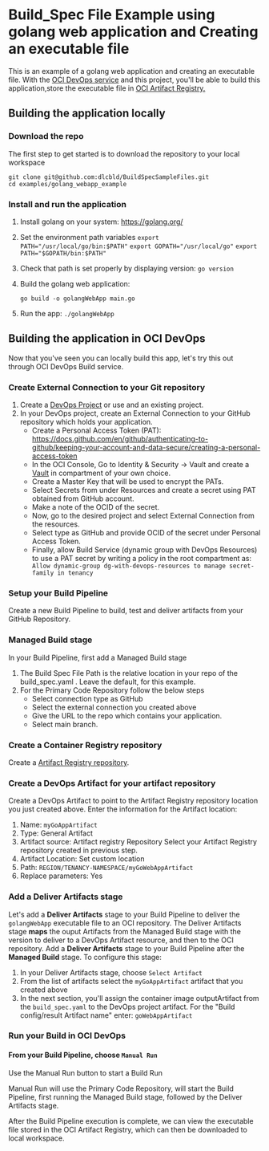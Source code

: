 # Build_Spec File Example using golang web application and Creating an executable file

This is an example of a golang web application and creating an executable file. With the [OCI DevOps service](https://www.oracle.com/devops/devops-service/) and this project, you'll be able to build this application,store the executable file in [OCI Artifact Registry.](https://docs.oracle.com/en-us/iaas/artifacts/using/overview.htm)


## Building the application locally

### Download the repo
The first step to get started is to download the repository to your local workspace

```shell
git clone git@github.com:dlcbld/BuildSpecSampleFiles.git
cd examples/golang_webapp_example
```

### Install and run the application

1. Install golang on your system: https://golang.org/
2. Set the environment path variables
    ```export PATH="/usr/local/go/bin:$PATH"```
    ```export GOPATH="/usr/local/go"```
    ```export PATH="$GOPATH/bin:$PATH"```
3. Check that path is set properly by displaying version:
    ```go version```
4. Build the golang web application: 

   ```go build -o golangWebApp main.go```
5. Run the app:
    ```./golangWebApp```

## Building the application in OCI DevOps
Now that you've seen you can locally build this app, let's try this out through OCI DevOps Build service.
### Create External Connection to your Git repository 
1. Create a [DevOps Project](https://docs.oracle.com/en-us/iaas/Content/devops/using/devops_projects.htm) or use and an existing project. 
2. In your DevOps project, create an External Connection to your GitHub repository which holds your application.
   - Create a Personal Access Token (PAT): https://docs.github.com/en/github/authenticating-to-github/keeping-your-account-and-data-secure/creating-a-personal-access-token
   - In the OCI Console, Go to Identity & Security -> Vault and create a [Vault]( https://docs.oracle.com/en-us/iaas/Content/KeyManagement/Concepts/keyoverview.htm) in compartment of your own choice.
   - Create a Master Key that will be used to encrypt the PATs. 
   - Select Secrets from under Resources and create a secret using PAT obtained from GitHub account.
   - Make a note of the OCID of the secret.
   - Now, go to the desired project and select External Connection from the resources.
   - Select type as GitHub and provide OCID of the secret under Personal Access Token.
   - Finally, allow Build Service (dynamic group with DevOps Resources) to use a PAT secret by writing a policy in the root compartment as: ``` Allow dynamic-group dg-with-devops-resources to manage secret-family in tenancy```
### Setup your Build Pipeline
Create a new Build Pipeline to build, test and deliver artifacts from your GitHub Repository.
### Managed Build stage
In your Build Pipeline, first add a Managed Build stage
1. The Build Spec File Path is the relative location in your repo of the build_spec.yaml . Leave the default, for this example.
2. For the Primary Code Repository follow the below steps
    - Select connection type as GitHub
    - Select the external connection you created above
    - Give the URL to the repo which contains your application.
    - Select main branch.
    
### Create a Container Registry repository
Create a [Artifact Registry repository](https://docs.oracle.com/en-us/iaas/artifacts/using/manage-repos.htm#create-repo).

### Create a DevOps Artifact for your artifact repository
Create a DevOps Artifact to point to the Artifact Registry repository location you just created above. Enter the information for the Artifact location:
1. Name: `myGoAppArtifact`
2. Type: General Artifact
3. Artifact source: Artifact registry Repository
    Select your Artifact Registry repository created in previous step.
4. Artifact Location: Set custom location
4. Path: `REGION/TENANCY-NAMESPACE/myGoWebAppArtifact`
1. Replace parameters: Yes
### Add a Deliver Artifacts stage
Let's add a **Deliver Artifacts** stage to your Build Pipeline to deliver the `golangWebApp` executable file to an OCI repository.
The Deliver Artifacts stage **maps** the ouput Artifacts from the Managed Build stage with the version to deliver to a DevOps Artifact resource, and then to the OCI repository.
Add a **Deliver Artifacts** stage to your Build Pipeline after the **Managed Build** stage. To configure this stage:
1. In your Deliver Artifacts stage, choose `Select Artifact`
2. From the list of artifacts select the `myGoAppArtifact` artifact that you created above
3. In the next section, you'll assign the  container image outputArtifact from the `build_spec.yaml` to the DevOps project artifact. For the "Build config/result Artifact name" enter: `goWebAppArtifact`


### Run your Build in OCI DevOps

#### From your Build Pipeline, choose `Manual Run`
Use the Manual Run button to start a Build Run

Manual Run will use the Primary Code Repository, will start the Build Pipeline, first running the Managed Build stage, followed by the Deliver Artifacts stage.

After the Build Pipeline execution is complete, we can view the executable file stored in the OCI Artifact Registry, which can then be downloaded to local workspace. 
